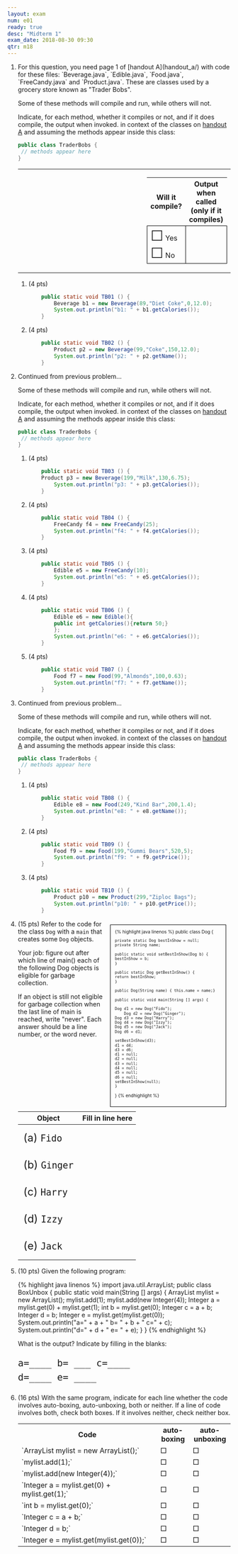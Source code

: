 ```yaml
---
layout: exam
num: e01
ready: true
desc: "Midterm 1"
exam_date: 2018-08-30 09:30
qtr: m18
---
```


<script>

$(document).ready(function(){

    console.log("ready function inside exam .md file");
    $('div.will-it-compile-with-output-problem').each(function(i) {
        var div = $(this).clone();
        $(this).html($(document.getElementById("will-it-compile-with-output-problem")).clone().html());
        $(this).find(".code-goes-here").append(div);
    });
});

</script>


<ol>

<li markdown="1" class="page-break-before"> For this question, you need page 1 of 
[handout A](handout_a/) with code for these files: `Beverage.java`, `Edible.java`,
`Food.java`, `FreeCandy.java` and `Product.java`.   These are classes used by a 
grocery store known as "Trader Bobs".

Some of these methods will compile and run, while others will not.

Indicate, for each method, whether it compiles or not, and if it does compile, the output when invoked.
in context of the classes on [handout A](handout_a/) and assuming the methods appear inside this class:

```java
public class TraderBobs {
 // methods appear here
}
```

<style>
table.will-it-compile-outer tr td  { border: none; }
table.will-it-compile-inner tr td { border: 1px solid black; }
td.code-goes-here { width: 32em; }
</style>

<div id="will-it-compile-with-output-problem" class="template">
<table class="will-it-compile-outer">
<tr>
<td class="code-goes-here">
</td>
<td>
<table class="will-it-compile-inner">
<tr><th>Will it compile?</th><th>Output when called (only if it compiles)</th></tr>
<tr>
<td><span style="font-size: 200%;">&#x2610;</span> Yes <br><span style="font-size: 200%;">&#x2610;</span> No </td>
<td style="height:4em; width:20em;"></td>
</tr>
</table>
</td>
</tr>
</table>
</div>


<ol>

<li> (4 pts)

<div class="will-it-compile-with-output-problem" markdown="1">

```java
    public static void TB01 () {
        Beverage b1 = new Beverage(89,"Diet Coke",0,12.0);
        System.out.println("b1: " + b1.getCalories());
    }
```

</div>

</li>


<li markdown="1"> (4 pts)

<div class="will-it-compile-with-output-problem" markdown="1">

```java
    public static void TB02 () {
        Product p2 = new Beverage(99,"Coke",150,12.0);
        System.out.println("p2: " + p2.getName());
    }
```


</div>

</li>

</ol>

</li>

<li class="page-break-before" markdown="1">

Continued from previous problem...

Some of these methods will compile and run, while others will not.

Indicate, for each method, whether it compiles or not, and if it does compile, the output when invoked.
in context of the classes on [handout A](handout_a/) and assuming the methods appear inside this class:

```java
public class TraderBobs {
 // methods appear here
}
```

<style>
div#TB03 * td.code-goes-here { width: 21em; }
</style>


<ol>

<li markdown="1"> (4 pts)




<div class="will-it-compile-with-output-problem" markdown="1" id="TB03">


```java
    public static void TB03 () {
	Product p3 = new Beverage(199,"Milk",130,6.75);
        System.out.println("p3: " + p3.getCalories());
    }
```


</div>

</li>

<li markdown="1"> (4 pts)

<div class="will-it-compile-with-output-problem" markdown="1">

```java
    public static void TB04 () {
        FreeCandy f4 = new FreeCandy(25);
        System.out.println("f4: " + f4.getCalories());
    }
```


</div>

</li>

<li markdown="1"> (4 pts)

<div class="will-it-compile-with-output-problem" markdown="1">

```java
    public static void TB05 () {
        Edible e5 = new FreeCandy(10);
        System.out.println("e5: " + e5.getCalories());
    }
```
</div>


</li>

<li markdown="1"> (4 pts)

<div class="will-it-compile-with-output-problem" markdown="1">

```java
    public static void TB06 () {
        Edible e6 = new Edible(){
		public int getCalories(){return 50;}
	    };
        System.out.println("e6: " + e6.getCalories());
    }
```
</div>


</li>

<li markdown="1"> (4 pts)

<div class="will-it-compile-with-output-problem" markdown="1">


```java
    public static void TB07 () {
        Food f7 = new Food(99,"Almonds",100,0.63);
        System.out.println("f7: " + f7.getName());
    }
```

</div>

</li>

</ol>

</li>

<li class="page-break-before" markdown="1">Continued from previous problem...

Some of these methods will compile and run, while others will not.

Indicate, for each method, whether it compiles or not, and if it does compile, the output when invoked.
in context of the classes on [handout A](handout_a/) and assuming the methods appear inside this class:

```java
public class TraderBobs {
 // methods appear here
}
```

<ol>

<li markdown="1"> (4 pts)

<div class="will-it-compile-with-output-problem" markdown="1">

```java
    public static void TB08 () {
        Edible e8 = new Food(249,"Kind Bar",200,1.4);
        System.out.println("e8: " + e8.getName());
    }
```


</div>


</li>

<li markdown="1"> (4 pts)

<div class="will-it-compile-with-output-problem" markdown="1">

```java
    public static void TB09 () {
        Food f9 = new Food(199,"Gummi Bears",520,5);
        System.out.println("f9: " + f9.getPrice());
    }
```
</div>


</li>

<li markdown="1"> (4 pts)

<div class="will-it-compile-with-output-problem" markdown="1">

```java
    public static void TB10 () {
        Product p10 = new Product(299,"Ziploc Bags");
        System.out.println("p10: " + p10.getPrice());
    }
```
</div>

</li>


</ol>

</li>

<li class="page-break-before" markdown="1" style="margin-bottom:1em;" >


<style>
 div.dog { font-size: 72%;
   line-height: 102%;
    margin: 1em;
    padding: 1em;
    border: 1px solid black;
    width: 50%;
    float: right;
 }

div.dog * td  {
  padding-left:5px; padding-right: 5px;
  }
  </style>

<div class="dog" markdown="1">
{% highlight java linenos %}
public class Dog {
    
    private static Dog bestInShow = null;
    private String name;
    
    public static void setBestInShow(Dog b) {
	bestInShow = b;
    }
    
    public static Dog getBestInShow() {
	return bestInShow;
    }
    
    public Dog(String name) { this.name = name;}
    
    public static void main(String [] args) {
	
	Dog d1 = new Dog("Fido");
    	Dog d2 = new Dog("Ginger");
	Dog d3 = new Dog("Harry");
	Dog d4 = new Dog("Izzy");
	Dog d5 = new Dog("Jack");
	Dog d6 = d1;
	
	setBestInShow(d3);   
	d1 = d4;             
	d3 = d6;             
	d1 = null;           
	d2 = null;           
	d3 = null;           
	d4 = null;           
	d5 = null;           
	d6 = null;           
	setBestInShow(null);
    }
}
{% endhighlight %}

</div><!-- dog -->

(15 pts) Refer to the code for the class `Dog` with a `main`
that creates some `Dog` objects.

Your job: figure out after which line of main() each of the following Dog
objects is eligible for garbage collection.

If an object is still not eligible for garbage collection when the
last line of main is reached, write "never".  Each answer should be a
line number, or the word never.

<style>
 .fill-in-blanks-smaller table {
    width: 60%;
  }
 .fill-in-blanks-smaller table * td {
   margin: 0.5em 0.5em 0.5em 0.5em;
   padding: 0.5em 0.5em 0.5em 0.5em;
   font-size: 150%;
   line-height: 150%;
 }
</style>

<div class="fill-in-blanks-smaller" markdown="1">

| Object         | Fill in line  here |
|----------------|--------------------|
| (a) `Fido`     |                    |
| (b) `Ginger`   |                    |
| (c) `Harry`    |                    |
| (d) `Izzy`     |                    |
| (e) `Jack`     |                    |        

</div>

</li>



<li class="page-break-before" markdown="1"> (10 pts) Given the following program:

{% highlight java linenos %}
import java.util.ArrayList;
public class BoxUnbox {
    public static void main(String [] args) {
        ArrayList<Integer> mylist = new ArrayList<Integer>();
        mylist.add(1);
        mylist.add(new Integer(4));
        Integer a = mylist.get(0) + mylist.get(1);
        int b = mylist.get(0);
        Integer c = a + b;
        Integer d = b;
        Integer e = mylist.get(mylist.get(0));
        System.out.println("a=" + a + " b= " + b + " c=" + c);
        System.out.println("d=" + d + " e= " + e);
    }
}
{% endhighlight %}

What is the output? Indicate by filling in the blanks:

<pre style="line-height:150%; font-size:150%;">
a=____ b= ___ c=____
d=____ e= ____
</pre>

</li>

<li  markdown="1">

(16 pts) With the same program, indicate for each line whether the code
involves auto-boxing, auto-unboxing, both or neither.  If a line of
code involves both, check both boxes.  If it involves neither, check
neither box.

<table class="boxingTable">

<tr>
 <th width="60%">Code</th>
  <th width="10%">auto-boxing</th>
   <th width="10%">auto-unboxing</th>
   </tr>

<tr>
<td markdown="1">
`ArrayList<Integer> mylist = new ArrayList<Integer>();`
</td>
<td class="checkbox">&square;</td><td class="checkbox">&square;
</td>
</tr>

<tr>
<td markdown="1">
`mylist.add(1);`
</td>
<td class="checkbox">&square;</td><td class="checkbox">&square;
</td>
</tr>


<tr>
<td markdown="1">
`mylist.add(new Integer(4));`
</td>
<td class="checkbox">&square;</td><td class="checkbox">&square;
</td>
</tr>

<tr>
<td markdown="1">
`Integer a = mylist.get(0) + mylist.get(1);`
</td>
<td class="checkbox">&square;</td><td class="checkbox">&square;
</td>
</tr>

<tr>
<td markdown="1">
`int b = mylist.get(0);`
</td>
<td class="checkbox">&square;</td><td class="checkbox">&square;
</td>
</tr>

<tr>
<td markdown="1">
`Integer c = a + b;`
</td>
<td class="checkbox">&square;</td><td class="checkbox">&square;
</td>
</tr>

<tr>
<td markdown="1">
`Integer d = b;`
</td>
<td class="checkbox">&square;</td><td class="checkbox">&square;
</td>
</tr>

<tr>
<td markdown="1">
`Integer e = mylist.get(mylist.get(0));`
</td>
<td class="checkbox">&square;</td><td class="checkbox">&square;
</td>
</tr>

</table>

</li>





</ol>
